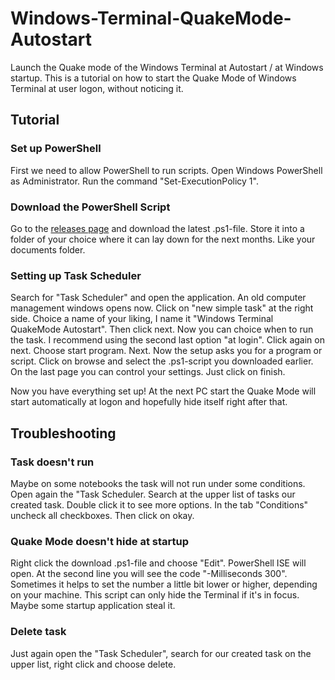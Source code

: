 # Windows-Terminal-QuakeMode-Autostart
Launch the Quake mode of the Windows Terminal at Autostart / at Windows startup.
This is a tutorial on how to start the Quake Mode of Windows Terminal at user logon, without noticing it.

## Tutorial

### Set up PowerShell
First we need to allow PowerShell to run scripts. Open Windows PowerShell as Administrator. Run the command "Set-ExecutionPolicy 1".

### Download the PowerShell Script
Go to the [releases page](https://github.com/Armin2208/Windows-Terminal-QuakeMode-Autostart/releases) and download the latest .ps1-file.
Store it into a folder of your choice where it can lay down for the next months. Like your documents folder.

### Setting up Task Scheduler
Search for "Task Scheduler" and open the application. An old computer management windows opens now. Click on "new simple task" at the right side.
Choice a name of your liking, I name it "Windows Terminal QuakeMode Autostart". Then click next.
Now you can choice when to run the task. I recommend using the second last option "at login". Click again on next.
Choose start program. Next.
Now the setup asks you for a program or script. Click on browse and select the .ps1-script you downloaded earlier.
On the last page you can control your settings. Just click on finish.

Now you have everything set up! At the next PC start the Quake Mode will start automatically at logon and hopefully hide itself right after that.

## Troubleshooting
### Task doesn't run
Maybe on some notebooks the task will not run under some conditions.
Open again the "Task Scheduler. Search at the upper list of tasks our created task. Double click it to see more options.
In the tab "Conditions" uncheck all checkboxes. Then click on okay.

### Quake Mode doesn't hide at startup
Right click the download .ps1-file and choose "Edit". PowerShell ISE will open. At the second line you will see the code "-Milliseconds 300". Sometimes it helps to set the number a little bit lower or higher, depending on your machine.
This script can only hide the Terminal if it's in focus. Maybe some startup application steal it.

### Delete task
Just again open the "Task Scheduler", search for our created task on the upper list, right click and choose delete.
